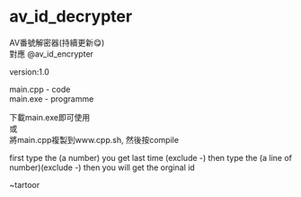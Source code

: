 # av_id_decrypter
AV番號解密器(持續更新😋)<br>
對應 @av_id_encrypter<br>

version:1.0<br>

main.cpp - code<br>
main.exe - programme<br>

下載main.exe即可使用<br>
或<br>
將main.cpp複製到www.cpp.sh, 然後按compile<br>

first type the (a number) you get last time (exclude -)
then type the (a line of number)(exclude -)
then you will get the orginal id


~tartoor
